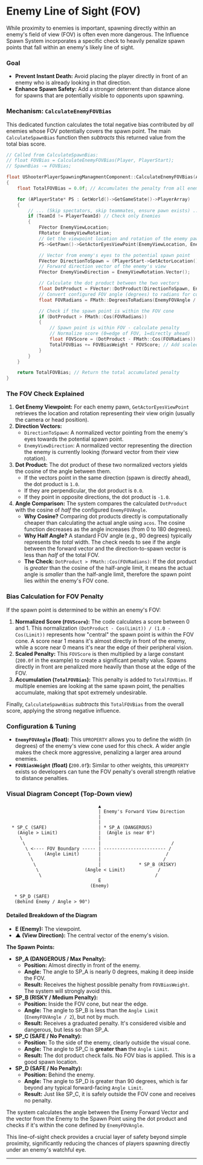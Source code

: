 # Enemy Line of Sight (FOV)

While proximity to enemies is important, spawning directly within an enemy's field of view (FOV) is often even more dangerous. The Influence Spawn System incorporates a specific check to heavily penalize spawn points that fall within an enemy's likely line of sight.

### Goal

* **Prevent Instant Death:** Avoid placing the player directly in front of an enemy who is already looking in that direction.
* **Enhance Spawn Safety:** Add a stronger deterrent than distance alone for spawns that are potentially visible to opponents upon spawning.

### Mechanism: `CalculateEnemyFOVBias`

This dedicated function calculates the total negative bias contributed by _all_ enemies whose FOV potentially covers the spawn point. The main `CalculateSpawnBias` function then _subtracts_ this returned value from the total bias score.

```cpp
// Called from CalculateSpawnBias:
// float FOVBias = CalculateEnemyFOVBias(Player, PlayerStart);
// SpawnBias -= FOVBias;

float UShooterPlayerSpawningManagmentComponent::CalculateEnemyFOVBias(AController* Player, ALyraPlayerStart* PlayerStart) const
{
    float TotalFOVBias = 0.0f; // Accumulates the penalty from all enemies

    for (APlayerState* PS : GetWorld()->GetGameState()->PlayerArray)
    {
        // ... (Skip spectators, skip teammates, ensure pawn exists) ...
        if (TeamId != PlayerTeamId) // Check only Enemies
        {
            FVector EnemyViewLocation;
            FRotator EnemyViewRotation;
            // Get the viewpoint location and rotation of the enemy pawn
            PS->GetPawn()->GetActorEyesViewPoint(EnemyViewLocation, EnemyViewRotation);

            // Vector from enemy's eyes to the potential spawn point
            FVector DirectionToSpawn = (PlayerStart->GetActorLocation() - EnemyViewLocation).GetSafeNormal();
            // Forward direction vector of the enemy's view
            FVector EnemyViewDirection = EnemyViewRotation.Vector();

            // Calculate the dot product between the two vectors
            float DotProduct = FVector::DotProduct(DirectionToSpawn, EnemyViewDirection);
            // Convert configured FOV angle (degrees) to radians for cosine calculation
            float FOVRadians = FMath::DegreesToRadians(EnemyFOVAngle / 2.0f); // Use half angle

            // Check if the spawn point is within the FOV cone
            if (DotProduct > FMath::Cos(FOVRadians))
            {
                // Spawn point is within FOV - calculate penalty
                // Normalize score (0=edge of FOV, 1=directly ahead)
                float FOVScore = (DotProduct - FMath::Cos(FOVRadians)) / (1.0f - FMath::Cos(FOVRadians));
                TotalFOVBias += FOVBiasWeight * FOVScore; // Add scaled penalty
            }
        }
    }

    return TotalFOVBias; // Return the total accumulated penalty
}
```

### The FOV Check Explained

1. **Get Enemy Viewpoint:** For each enemy pawn, `GetActorEyesViewPoint` retrieves the location and rotation representing their view origin (usually the camera or head position).
2. **Direction Vectors:**
   * `DirectionToSpawn`: A normalized vector pointing from the enemy's eyes towards the potential spawn point.
   * `EnemyViewDirection`: A normalized vector representing the direction the enemy is currently looking (forward vector from their view rotation).
3. **Dot Product:** The dot product of these two normalized vectors yields the cosine of the angle between them.
   * If the vectors point in the same direction (spawn is directly ahead), the dot product is `1.0`.
   * If they are perpendicular, the dot product is `0.0`.
   * If they point in opposite directions, the dot product is `-1.0`.
4. **Angle Comparison:** The system compares the calculated `DotProduct` with the cosine of _half_ the configured `EnemyFOVAngle`.
   * **Why Cosine?** Comparing dot products directly is computationally cheaper than calculating the actual angle using `acos`. The cosine function decreases as the angle increases (from 0 to 180 degrees).
   * **Why Half Angle?** A standard FOV angle (e.g., 90 degrees) typically represents the _total_ width. The check needs to see if the angle between the forward vector and the direction-to-spawn vector is less than _half_ of the total FOV.
   * **The Check:** `DotProduct > FMath::Cos(FOVRadians)`: If the dot product is _greater_ than the cosine of the half-angle limit, it means the actual angle is _smaller_ than the half-angle limit, therefore the spawn point lies _within_ the enemy's FOV cone.

### Bias Calculation for FOV Penalty

If the spawn point is determined to be within an enemy's FOV:

1. **Normalized Score (`FOVScore`):** The code calculates a score between 0 and 1. This normalization `(DotProduct - Cos(Limit)) / (1.0 - Cos(Limit))` represents how "central" the spawn point is within the FOV cone. A score near 1 means it's almost directly in front of the enemy, while a score near 0 means it's near the edge of their peripheral vision.
2. **Scaled Penalty:** This `FOVScore` is then multiplied by a large constant (`200.0f` in the example) to create a significant penalty value. Spawns directly in front are penalized more heavily than those at the edge of the FOV.
3. **Accumulation (`TotalFOVBias`):** This penalty is added to `TotalFOVBias`. If multiple enemies are looking at the same spawn point, the penalties accumulate, making that spot extremely undesirable.

Finally, `CalculateSpawnBias` _subtracts_ this `TotalFOVBias` from the overall score, applying the strong negative influence.

### Configuration & Tuning

* **`EnemyFOVAngle` (float):** This `UPROPERTY` allows you to define the width (in degrees) of the enemy's view cone used for this check. A wider angle makes the check more aggressive, penalizing a larger area around enemies.
* **`FOVBiasWeight` (float) (**`200.0f`**):** Similar to other weights, this `UPROPERTY` exists so developers can tune the FOV penalty's overall strength relative to distance penalties.

### Visual Diagram Concept (Top-Down view)

```
                                  ▲
                                  | Enemy's Forward View Direction
                                  |
                                  |
  * SP_C (SAFE)                   | * SP_A (DANGEROUS)
    (Angle > Limit)               |  (Angle is near 0°)
     \                            |
      \                           |                          /
       \ <---- FOV Boundary ----- | ----------------------- /
        \     (Angle Limit)       |                        /
         \                        |                       /
          \                       |              * SP_B (RISKY)
           \                 (Angle < Limit)            /
            \                                          /
                                  E
                               (Enemy)

   * SP_D (SAFE)
   (Behind Enemy / Angle > 90°)
```

#### **Detailed Breakdown of the Diagram**

* **E (Enemy):** The viewpoint.
* **▲ (View Direction):** The central vector of the enemy's vision.

**The Spawn Points:**

* **SP\_A (DANGEROUS / Max Penalty):**
  * **Position:** Almost directly in front of the enemy.
  * **Angle:** The angle to SP\_A is nearly 0 degrees, making it deep inside the FOV.
  * **Result:** Receives the highest possible penalty from `FOVBiasWeight`. The system will strongly avoid this.
* **SP\_B (RISKY / Medium Penalty):**
  * **Position:** Inside the FOV cone, but near the edge.
  * **Angle:** The angle to SP\_B is less than the `Angle Limit` (`EnemyFOVAngle / 2`), but not by much.
  * **Result:** Receives a graduated penalty. It's considered visible and dangerous, but less so than SP\_A.
* **SP\_C (SAFE / No Penalty):**
  * **Position:** To the side of the enemy, clearly outside the visual cone.
  * **Angle:** The angle to SP\_C is **greater than** the `Angle Limit`.
  * **Result:** The dot product check fails. No FOV bias is applied. This is a good spawn location.
* **SP\_D (SAFE / No Penalty):**
  * **Position:** Behind the enemy.
  * **Angle:** The angle to SP\_D is greater than 90 degrees, which is far beyond any typical forward-facing `Angle Limit`.
  * **Result:** Just like SP\_C, it is safely outside the FOV cone and receives no penalty.

The system calculates the angle between the Enemy Forward Vector and the vector from the Enemy to the Spawn Point using the dot product and checks if it's within the cone defined by `EnemyFOVAngle`.

This line-of-sight check provides a crucial layer of safety beyond simple proximity, significantly reducing the chances of players spawning directly under an enemy's watchful eye.

***
